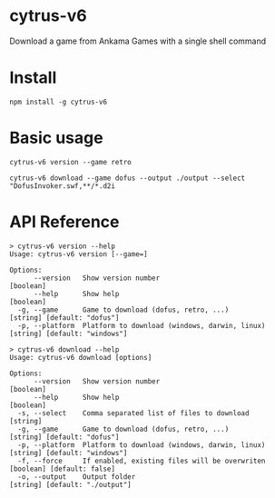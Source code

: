 # cytrus-v6

Download a game from Ankama Games with a single shell command

# Install

`npm install -g cytrus-v6`

# Basic usage

`cytrus-v6 version --game retro`

`cytrus-v6 download --game dofus --output ./output --select "DofusInvoker.swf,**/*.d2i`

# API Reference

```
> cytrus-v6 version --help
Usage: cytrus-v6 version [--game=]

Options:
      --version   Show version number                                                     [boolean]
      --help      Show help                                                               [boolean]
  -g, --game      Game to download (dofus, retro, ...)                  [string] [default: "dofus"]
  -p, --platform  Platform to download (windows, darwin, linux)       [string] [default: "windows"]
```

```
> cytrus-v6 download --help
Usage: cytrus-v6 download [options]

Options:
      --version   Show version number                                                     [boolean]
      --help      Show help                                                               [boolean]
  -s, --select    Comma separated list of files to download                                [string]
  -g, --game      Game to download (dofus, retro, ...)                  [string] [default: "dofus"]
  -p, --platform  Platform to download (windows, darwin, linux)       [string] [default: "windows"]
  -f, --force     If enabled, existing files will be overwriten          [boolean] [default: false]
  -o, --output    Output folder                                      [string] [default: "./output"]
```
